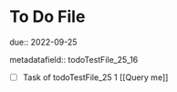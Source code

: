 # To Do File

due:: 2022-09-25

metadatafield:: todoTestFile_25_16

- [ ] Task of todoTestFile_25 1 [[Query me]]
